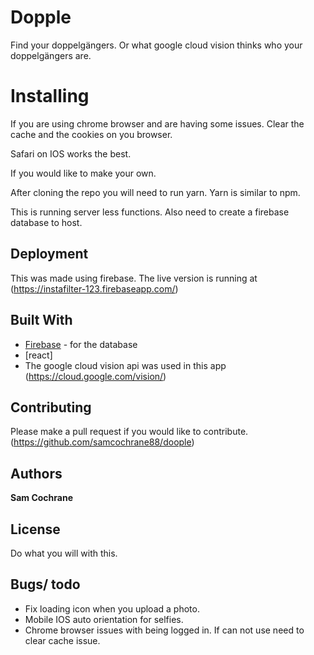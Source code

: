 # Dopple

Find your doppelgängers. Or what google cloud vision thinks who your doppelgängers are.

# Installing

If you are using chrome browser and are having some issues. Clear the cache and the cookies on you browser.

Safari on IOS works the best.

If you would like to make your own.

After cloning the repo you will need to run yarn. Yarn is similar to npm.

This is running server less functions. Also need to create a firebase database to host.


## Deployment



This was made using firebase. The live version is running at (https://instafilter-123.firebaseapp.com/)


## Built With

* [Firebase](https://firebase.google.com/) - for the database
* [react]
* The google cloud vision api was used in this app (https://cloud.google.com/vision/)



## Contributing
Please make a pull request if you would like to contribute.
(https://github.com/samcochrane88/doople)


## Authors

**Sam Cochrane**

## License

Do what you will with this.

## Bugs/ todo

* Fix loading icon when you upload a photo.
* Mobile IOS auto orientation for selfies.
* Chrome browser issues with being logged in. If can not use need to clear cache issue.
